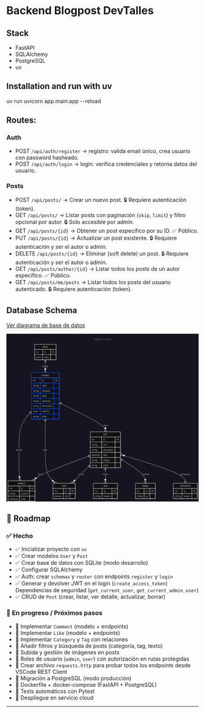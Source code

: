 # Backend Blogpost DevTalles 

## Stack
* FastAPI
* SQLAlchemy
* PostgreSQL 
* uv



## Installation and run with uv 
uv run uvicorn app.main:app --reload


## Routes: 
### Auth
* POST `/api/auth/register` -> registro: valida email único, crea usuario con password hasheado.
* POST `/api/auth/login`    -> login: verifica credenciales y retorna datos del usuario.
### Posts
* POST `/api/posts/` -> Crear un nuevo post. 🔒 Requiere autenticación (token).
* GET `/api/posts/` -> Listar posts con paginación (`skip`, `limit`) y filtro opcional por autor. 🔒 Solo accesible por admin.
* GET `/api/posts/{id}` -> Obtener un post específico por su ID. ✅ Público.
* PUT `/api/posts/{id}` -> Actualizar un post existente. 🔒 Requiere autenticación y ser el autor o admin.
* DELETE `/api/posts/{id}` -> Eliminar (soft delete) un post. 🔒 Requiere autenticación y ser el autor o admin.
* GET `/api/posts/author/{id}` -> Listar todos los posts de un autor específico. ✅ Público.
* GET `/api/posts/me/posts` -> Listar todos los posts del usuario autenticado. 🔒 Requiere autenticación (token).

## Database Schema

[Ver diagrama de base de datos](https://www.mermaidchart.com/app/projects/2f622023-c812-43fd-a487-03dc1dcecf6a/diagrams/69f18f4e-f733-4ac3-8b90-45796ab74f9d/version/v0.1/edit)

![Database Schema](./docs/database_schema.png)


## 📝 Roadmap

### ✅ Hecho
- ✅ Inicializar proyecto con `uv`
- ✅ Crear modelos `User` y `Post`
- ✅ Crear base de datos con SQLite (modo desarrollo)
- ✅ Configurar SQLAlchemy
- ✅ Auth: crear `schemas` y `router` con endpoints `register` y `login`
- ✅ Generar y devolver JWT en el login (`create_access_token`)
Dependencias de seguridad (`get_current_user`, `get_current_admin_user`)
- ✅ CRUD de `Post` (crear, listar, ver detalle, actualizar, borrar)

### 🚧 En progreso / Próximos pasos
- 🚧 Implementar `Comment` (modelo + endpoints)
- 🚧 Implementar `Like` (modelo + endpoints)
- 🚧 Implementar `Category` y `Tag` con relaciones
- 🚧 Añadir filtros y búsqueda de posts (categoría, tag, texto)
- 🚧 Subida y gestión de imágenes en posts
- 🚧 Roles de usuario (`admin`, `user`) con autorización en rutas protegidas
- 🚧 Crear archivo `requests.http` para probar todos los endpoints desde VSCode REST Client
- 🚧 Migración a PostgreSQL (modo producción)
- 🚧 Dockerfile + docker-compose (FastAPI + PostgreSQL)
- 🚧 Tests automáticos con Pytest
- 🚧 Despliegue en servicio cloud

---
